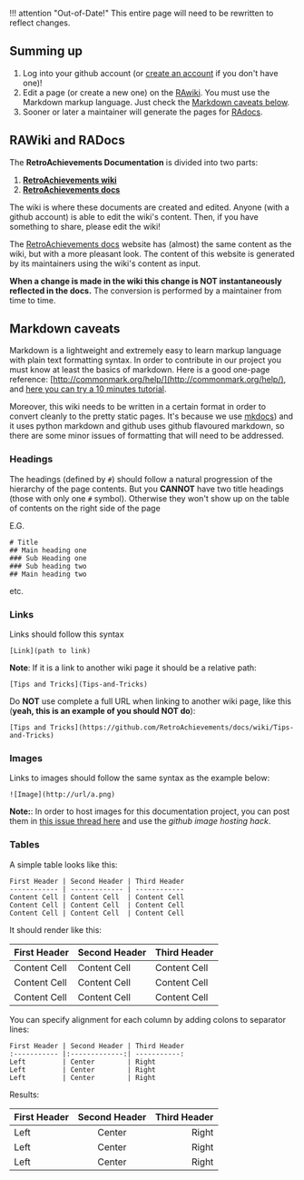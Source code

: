 !!! attention "Out-of-Date!"
    This entire page will need to be rewritten to reflect changes.

## Summing up

1. Log into your github account (or [create an account](https://github.com/join) if you don't have one)!
2. Edit a page (or create a new one) on the [RAwiki](https://github.com/RetroAchievements/docs/wiki/). You must use the Markdown markup language. Just check the [Markdown caveats below](#markdown-caveats).
3. Sooner or later a maintainer will generate the pages for [RAdocs](https://docs.retroachievements.org).


## RAWiki and RADocs

The **RetroAchievements Documentation** is divided into two parts:

1. **[RetroAchievements wiki](https://github.com/RetroAchievements/docs/wiki/)**
2. **[RetroAchievements docs](https://docs.retroachievements.org)**

The wiki is where these documents are created and edited. Anyone (with a github account) is able to edit the wiki's content. Then, if you have something to share, please edit the wiki!

The [RetroAchievements docs](https://docs.retroachievements.org) website has (almost) the same content as the wiki, but with a more pleasant look. The content of this website is generated by its maintainers using the wiki's content as input.

**When a change is made in the wiki this change is NOT instantaneously reflected in the docs.** The conversion is performed by a maintainer from time to time.


## Markdown caveats

Markdown is a lightweight and extremely easy to learn markup language with plain text formatting syntax. In order to contribute in our project you must know at least the basics of markdown. Here is a good one-page reference: [http://commonmark.org/help/](http://commonmark.org/help/), and [here you can try a 10 minutes tutorial](http://commonmark.org/help/tutorial/).

Moreover, this wiki needs to be written in a certain format in order to convert cleanly to the pretty static pages. It's because we use [mkdocs](http://www.mkdocs.org/)) and it uses python markdown and github uses github flavoured markdown, so there are some minor issues of formatting that will need to be addressed.


### Headings

The headings (defined by `#`) should follow a natural progression of the hierarchy of the page contents. But you **CANNOT** have two title headings (those with only one `#` symbol). Otherwise they won't show up on the table of contents on the right side of the page

E.G.
```
# Title
## Main heading one
### Sub Heading one
### Sub heading two
## Main heading two
```
etc.


### Links

Links should follow this syntax

```
[Link](path to link)
```

**Note**: If it is a link to another wiki page it should be a relative path:
```
[Tips and Tricks](Tips-and-Tricks)
```

Do **NOT** use complete a full URL when linking to another wiki page, like this (**yeah, this is an example of you should NOT do**):
```
[Tips and Tricks](https://github.com/RetroAchievements/docs/wiki/Tips-and-Tricks)
```


### Images

Links to images should follow the same syntax as the example below:

```
![Image](http://url/a.png) 
```

**Note:**: In order to host images for this documentation project, you can post them in [this issue thread here](https://github.com/RetroAchievements/docs/issues/1) and use the *github image hosting hack*.



### Tables

A simple table looks like this:

```
First Header | Second Header | Third Header
------------ | ------------- | ------------
Content Cell | Content Cell  | Content Cell
Content Cell | Content Cell  | Content Cell
Content Cell | Content Cell  | Content Cell
```

It should render like this:

First Header | Second Header | Third Header
------------ | ------------- | ------------
Content Cell | Content Cell  | Content Cell
Content Cell | Content Cell  | Content Cell
Content Cell | Content Cell  | Content Cell

You can specify alignment for each column by adding colons to separator lines:

```
First Header | Second Header | Third Header
:----------- |:-------------:| -----------:
Left         | Center        | Right
Left         | Center        | Right
Left         | Center        | Right
```

Results:

First Header | Second Header | Third Header
:----------- |:-------------:| -----------:
Left         | Center        | Right
Left         | Center        | Right
Left         | Center        | Right

